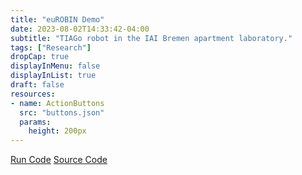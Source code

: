 ```yaml
---
title: "euROBIN Demo"
date: 2023-08-02T14:33:42-04:00
subtitle: "TIAGo robot in the IAI Bremen apartment laboratory."
tags: ["Research"]
dropCap: true
displayInMenu: false
displayInList: true
draft: false
resources:
- name: ActionButtons
  src: "buttons.json"
  params:
    height: 200px
---
```


<a class="btn btn-primary" target="_blank" href="https://binder.intel4coro.de/v2/gh/Multiverse-Framework/Multiverse-Docker.git/main?urlpath=lab%2Ftree%2Ftestbed_demo.jupyterlab-workspace">Run Code</a>
<a class="btn btn-success" target="_blank" href="https://github.com/Multiverse-Framework/Multiverse">Source Code</a>

<!--more-->

